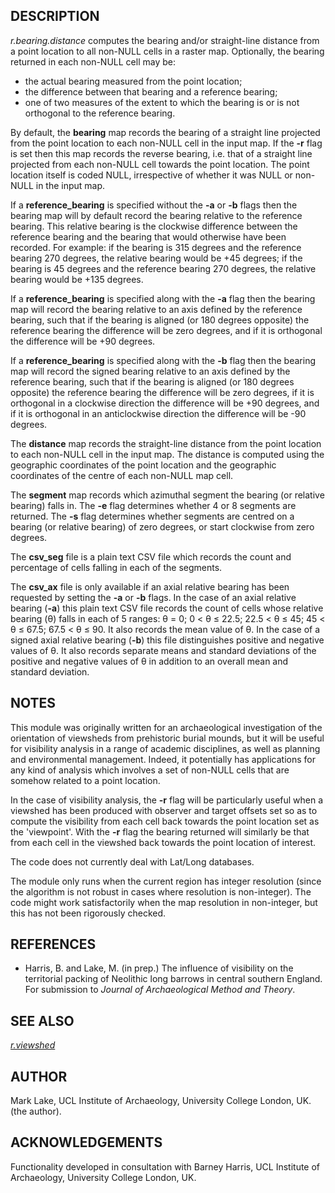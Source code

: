 ## DESCRIPTION

*r.bearing.distance* computes the bearing and/or straight-line distance
from a point location to all non-NULL cells in a raster map. Optionally,
the bearing returned in each non-NULL cell may be:

  - the actual bearing measured from the point location;
  - the difference between that bearing and a reference bearing;
  - one of two measures of the extent to which the bearing is or is not
    orthogonal to the reference bearing.

By default, the **bearing** map records the bearing of a straight line
projected from the point location to each non-NULL cell in the input
map. If the **-r** flag is set then this map records the reverse
bearing, i.e. that of a straight line projected from each non-NULL cell
towards the point location. The point location itself is coded NULL,
irrespective of whether it was NULL or non-NULL in the input map.

If a **reference\_bearing** is specified without the **-a** or **-b**
flags then the bearing map will by default record the bearing relative
to the reference bearing. This relative bearing is the clockwise
difference between the reference bearing and the bearing that would
otherwise have been recorded. For example: if the bearing is 315 degrees
and the reference bearing 270 degrees, the relative bearing would be +45
degrees; if the bearing is 45 degrees and the reference bearing 270
degrees, the relative bearing would be +135 degrees.

If a **reference\_bearing** is specified along with the **-a** flag then
the bearing map will record the bearing relative to an axis defined by
the reference bearing, such that if the bearing is aligned (or 180
degrees opposite) the reference bearing the difference will be zero
degrees, and if it is orthogonal the difference will be +90 degrees.

If a **reference\_bearing** is specified along with the **-b** flag then
the bearing map will record the signed bearing relative to an axis
defined by the reference bearing, such that if the bearing is aligned
(or 180 degrees opposite) the reference bearing the difference will be
zero degrees, if it is orthogonal in a clockwise direction the
difference will be +90 degrees, and if it is orthogonal in an
anticlockwise direction the difference will be -90 degrees.

The **distance** map records the straight-line distance from the point
location to each non-NULL cell in the input map. The distance is
computed using the geographic coordinates of the point location and the
geographic coordinates of the centre of each non-NULL map cell.

The **segment** map records which azimuthal segment the bearing (or
relative bearing) falls in. The **-e** flag determines whether 4 or 8
segments are returned. The **-s** flag determines whether segments are
centred on a bearing (or relative bearing) of zero degrees, or start
clockwise from zero degrees.

The **csv\_seg** file is a plain text CSV file which records the count
and percentage of cells falling in each of the segments.

The **csv\_ax** file is only available if an axial relative bearing has
been requested by setting the **-a** or **-b** flags. In the case of an
axial relative bearing (**-a**) this plain text CSV file records the
count of cells whose relative bearing (θ) falls in each of 5 ranges: θ =
0; 0 \< θ ≤ 22.5; 22.5 \< θ ≤ 45; 45 \< θ ≤ 67.5; 67.5 \< θ ≤ 90. It
also records the mean value of θ. In the case of a signed axial relative
bearing (**-b**) this file distinguishes positive and negative values of
θ. It also records separate means and standard deviations of the
positive and negative values of θ in addition to an overall mean and
standard deviation.

## NOTES

This module was originally written for an archaeological investigation
of the orientation of viewsheds from prehistoric burial mounds, but it
will be useful for visibility analysis in a range of academic
disciplines, as well as planning and environmental management. Indeed,
it potentially has applications for any kind of analysis which involves
a set of non-NULL cells that are somehow related to a point location.

In the case of visibility analysis, the **-r** flag will be particularly
useful when a viewshed has been produced with observer and target
offsets set so as to compute the visibility from each cell back towards
the point location set as the 'viewpoint'. With the **-r** flag the
bearing returned will similarly be that from each cell in the viewshed
back towards the point location of interest.

The code does not currently deal with Lat/Long databases.

The module only runs when the current region has integer resolution
(since the algorithm is not robust in cases where resolution is
non-integer). The code might work satisfactorily when the map resolution
in non-integer, but this has not been rigorously checked.

## REFERENCES

  - Harris, B. and Lake, M. (in prep.) The influence of visibility on
    the territorial packing of Neolithic long barrows in central
    southern England. For submission to *Journal of Archaeological
    Method and Theory*.

## SEE ALSO

*[r.viewshed](https://grass.osgeo.org/grass-stable/manuals/r.viewshed.html)*

## AUTHOR

Mark Lake, UCL Institute of Archaeology, University College London, UK.
(the author).

## ACKNOWLEDGEMENTS

Functionality developed in consultation with Barney Harris, UCL
Institute of Archaeology, University College London, UK.

